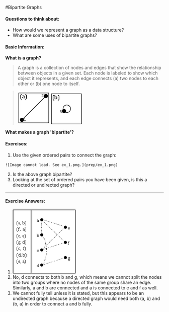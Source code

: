 #Bipartite Graphs

#### Questions to think about:
  * How would we represent a graph as a data structure?
  * What are some uses of bipartite graphs?

#### Basic Information:
**What is a graph?**
> A graph is a collection of nodes and edges that show the relationship between
> objects in a given set.  Each node is labeled to show which object it represents,
> and each edge connects (a) two nodes to each other or (b) one node to itself.

> ![Image cannot load. See a.png.](prep/a.png)   ![Image cannot load. See b.png.](prep/b.png)

**What makes a graph 'bipartite'?**

#### Exercises:

  1. Use the given ordered pairs to connect the graph:

	![Image cannot load. See ex_1.png.](prep/ex_1.png)

  2. Is the above graph bipartite?
  3. Looking at the set of ordered pairs you have been given, is this a directed or undirected graph?



-------------------------------------------
#### Exercise Answers: 

  1. ![Image cannot load. See ans_1.png.](prep/ans_1.png)
  2. No, d connects to both b and g, which means we cannot split the nodes into two groups where no nodes of the same group share an edge.  Similarly, a and b are connected and a is connected to e and f as well.
  3. We cannot fully tell unless it is stated, but this appears to be an undirected graph because a directed graph would need both (a, b) and (b, a) in order to connect a and b fully.
